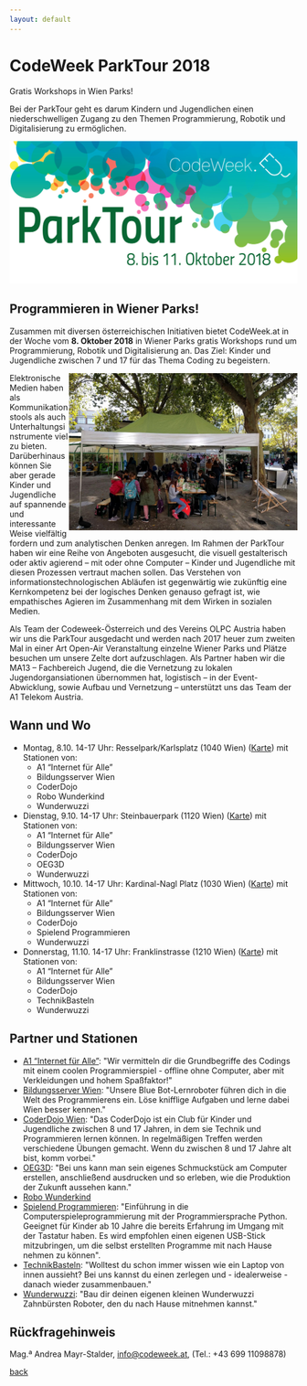 ```yaml
---
layout: default
---
```


# CodeWeek ParkTour 2018

Gratis Workshops in Wien Parks!

Bei der ParkTour geht es darum Kindern und Jugendlichen einen niederschwelligen Zugang zu den Themen Programmierung, Robotik und Digitalisierung zu ermöglichen.

![Image](parktour_med_2018.jpg)

## Programmieren in Wiener Parks!
 
Zusammen mit diversen österreichischen Initiativen bietet CodeWeek.at in der Woche vom **8. Oktober 2018** in Wiener Parks gratis Workshops rund um Programmierung, Robotik und Digitalisierung an. Das Ziel: Kinder und Jugendliche zwischen 7 und 17 für das Thema Coding zu begeistern.

<img align="right" width="400px" height="275px" src="ParkTour-2017.jpg">

Elektronische Medien haben als Kommunikationstools als auch Unterhaltungsinstrumente viel zu bieten. Darüberhinaus können Sie aber gerade Kinder und Jugendliche auf spannende und interessante Weise vielfältig fordern und zum analytischen Denken anregen. Im Rahmen der ParkTour haben wir eine Reihe von Angeboten ausgesucht, die visuell gestalterisch oder aktiv agierend – mit oder ohne Computer – Kinder und Jugendliche mit diesen Prozessen vertraut machen sollen. Das Verstehen von informationstechnologischen Abläufen ist gegenwärtig wie zukünftig eine Kernkompetenz bei der  logisches Denken genauso gefragt ist, wie empathisches Agieren im Zusammenhang mit dem Wirken in sozialen Medien.

Als Team der Codeweek-Österreich und des Vereins OLPC Austria haben wir uns die ParkTour ausgedacht und werden nach 2017 heuer zum zweiten Mal in einer Art Open-Air Veranstaltung einzelne Wiener Parks und Plätze besuchen um unsere Zelte dort aufzuschlagen. Als Partner haben wir die MA13 – Fachbereich Jugend, die die Vernetzung zu lokalen Jugendorgansiationen übernommen hat, logistisch – in der Event-Abwicklung, sowie Aufbau und Vernetzung – unterstützt uns das Team der A1 Telekom Austria.

## Wann und Wo

* Montag, 8.10. 14-17 Uhr: Resselpark/Karlsplatz (1040 Wien) ([Karte](https://www.wien.gv.at/stadtplan/grafik.aspx?lang=de-AT&bookmark=VN5nRq0VHEbphFVE5NCvQ-a5Rphlnqnnkur2pH4Oprw-b-b&bmadr=10002326)) mit Stationen von:
  * A1 “Internet für Alle”
  * Bildungsserver Wien
  * CoderDojo
  * Robo Wunderkind
  * Wunderwuzzi
* Dienstag, 9.10. 14-17 Uhr: Steinbauerpark (1120 Wien) ([Karte](https://www.wien.gv.at/stadtplan/grafik.aspx?lang=de-AT&bookmark=2PpHRtto-a0XphNVD5NAvQ-a5Rphlnqnnkur2pH4Oprw-b-b&bmadr=10010290)) mit Stationen von:
  * A1 “Internet für Alle”
  * Bildungsserver Wien
  * CoderDojo
  * OEG3D
  * Wunderwuzzi
* Mittwoch, 10.10. 14-17 Uhr: Kardinal-Nagl Platz (1030 Wien) ([Karte](https://www.wien.gv.at/stadtplan/grafik.aspx?lang=de-AT&bookmark=cb2HRv1nGUbphNVD5NAvQ-a5Rphlnqnnkur2pH4Oprw-b-b&bmadr=10002296)) mit Stationen von:
  * A1 “Internet für Alle”
  * Bildungsserver Wien
  * CoderDojo
  * Spielend Programmieren
  * Wunderwuzzi
* Donnerstag, 11.10. 14-17 Uhr: Franklinstrasse (1210 Wien) ([Karte](https://www.wien.gv.at/stadtplan/grafik.aspx?lang=de-AT&bookmark=mAqHRsxme0bphFVE5NCvQ-a5Rphlnqnnkur2pH4Oprw-b-b)) mit Stationen von:
  * A1 “Internet für Alle”
  * Bildungsserver Wien
  * CoderDojo
  * TechnikBasteln
  * Wunderwuzzi

## Partner und Stationen

* [A1 “Internet für Alle”](https://a1internetfueralle.at/home/): "Wir vermitteln dir die Grundbegriffe des Codings mit einem coolen Programmierspiel - offline ohne Computer, aber mit Verkleidungen und hohem Spaßfaktor!"
* [Bildungsserver Wien](http://bildungsserver.wien): "Unsere Blue Bot-Lernroboter führen dich in die Welt des Programmierens ein. Löse knifflige Aufgaben und lerne dabei Wien besser kennen."
* [CoderDojo Wien](http://wien.coderdojo.net/): "Das CoderDojo ist ein Club für Kinder und Jugendliche zwischen 8 und 17 Jahren, in dem sie Technik und Programmieren lernen können. In regelmäßigen Treffen werden verschiedene Übungen gemacht. Wenn du zwischen 8 und 17 Jahre alt bist, komm vorbei."
* [OEG3D](https://www.oeg3d.at): "Bei uns kann man sein eigenes Schmuckstück am Computer erstellen, anschließend ausdrucken und so erleben, wie die Produktion der Zukunft aussehen kann."
* [Robo Wunderkind](https://robowunderkind.com/de/)
* [Spielend Programmieren](http://spielend-programmieren.at): "Einführung in die Computerspieleprogrammierung mit der Programmiersprache Python. Geeignet für Kinder ab 10 Jahre die bereits Erfahrung im Umgang mit der Tastatur haben. Es wird empfohlen einen eigenen USB-Stick mitzubringen, um die selbst erstellten Programme mit nach Hause nehmen zu können".
* [TechnikBasteln](http://www.technikbasteln.net/): "Wolltest du schon immer wissen wie ein Laptop von innen aussieht? Bei uns kannst du einen zerlegen und - idealerweise - danach wieder zusammenbauen."
* [Wunderwuzzi](http://www.wunderwuzzi.at/): "Bau dir deinen eigenen kleinen Wunderwuzzi Zahnbürsten Roboter, den du nach Hause mitnehmen kannst."

## Rückfragehinweis

Mag.ª Andrea Mayr-Stalder, info@codeweek.at, (Tel.: +43 699 11098878)

[back](./)
